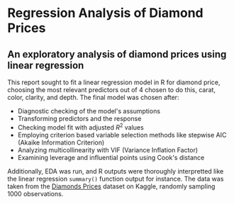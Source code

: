 # Regression Analysis of Diamond Prices

## An exploratory analysis of diamond prices using linear regression

This report sought to fit a linear regression model in R for diamond price, choosing the most relevant predictors out of 4 chosen to do this, carat, color, clarity, and depth. The final model was chosen after:
* Diagnostic checking of the model's assumptions 
* Transforming predictors and the response
* Checking model fit with adjusted $R^{2}$ values
* Employing criterion based variable selection methods like stepwise AIC (Akaike Information Criterion)
* Analyzing multicollinearity with VIF (Variance Inflation Factor)
* Examining leverage and influential points using Cook's distance 

Additionally, EDA was run, and R outputs were thoroughly interpretted like the linear regression `summary()` function output for instance. The data was taken from the [Diamonds Prices](https://www.kaggle.com/datasets/nancyalaswad90/diamonds-prices) dataset on Kaggle, randomly sampling 1000 observations. 


